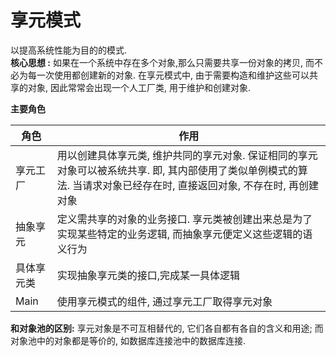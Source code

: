 # 享元模式   

以提高系统性能为目的的模式.   
**核心思想 :** 如果在一个系统中存在多个对象,那么只需要共享一份对象的拷贝, 而不必为每一次使用都创建新的对象. 在享元模式中, 由于需要构造和维护这些可以共享的对象, 因此常常会出现一个人工厂类, 用于维护和创建对象.

**主要角色**   

| 角色 | 作用 |
| --- | --- |
| 享元工厂 | 用以创建具体享元类, 维护共同的享元对象. 保证相同的享元对象可以被系统共享. 即, 其内部使用了类似单例模式的算法. 当请求对象已经存在时, 直接返回对象, 不存在时, 再创建对象 |
| 抽象享元 | 定义需共享的对象的业务接口. 享元类被创建出来总是为了实现某些特定的业务逻辑, 而抽象享元便定义这些逻辑的语义行为 |
| 具体享元类 | 实现抽象享元类的接口,完成某一具体逻辑 |
| Main | 使用享元模式的组件, 通过享元工厂取得享元对象 |


**和对象池的区别:**
享元对象是不可互相替代的, 它们各自都有各自的含义和用途; 而对象池中的对象都是等价的, 如数据库连接池中的数据库连接.

